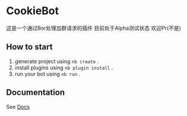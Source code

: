 # CookieBot

这是一个通过Bor处理加群请求的插件
目前处于Alpha测试状态
欢迎Pr(不是)

## How to start

1. generate project using `nb create` .
2. install plugins using `nb plugin install` .
3. run your bot using `nb run` .

## Documentation

See [Docs](https://nonebot.dev/)

